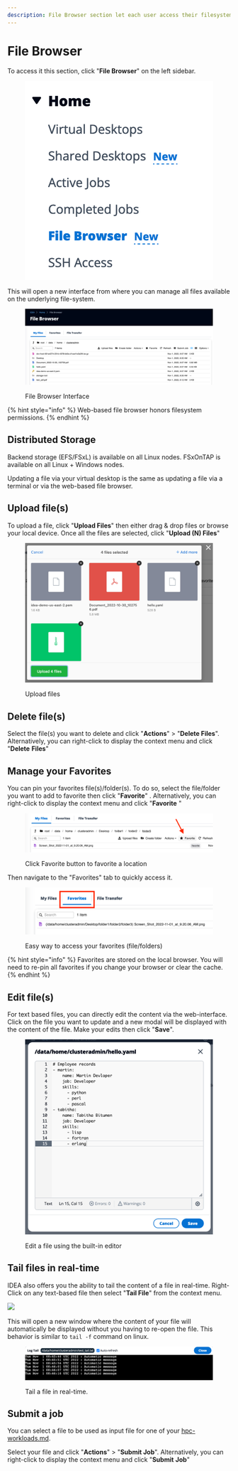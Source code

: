 ```yaml
---
description: File Browser section let each user access their filesystem via a web browser.
---
```


# File Browser

To access it this section, click "**File Browser**" on the left sidebar.

<figure><img src="../.gitbook/assets/ftu_filebrowser_menu.webp" alt=""><figcaption></figcaption></figure>

This will open a new interface from where you can manage all files available on the underlying file-system.

<figure><img src="../.gitbook/assets/ftu_filebrowser_interface.webp" alt=""><figcaption><p>File Browser Interface</p></figcaption></figure>

{% hint style="info" %}
Web-based file browser honors filesystem permissions.
{% endhint %}

## Distributed Storage

Backend storage (EFS/FSxL) is available on all Linux nodes. FSxOnTAP is available on all Linux + Windows nodes.

Updating a file via your virtual desktop is the same as updating a file via a terminal or via the web-based file browser.

## Upload file(s)

To upload a file, click "**Upload Files**" then either drag & drop files or browse your local device. Once all the files are selected, click "**Upload (N) Files**"

<figure><img src="../.gitbook/assets/ftu_filebrowser_uploladfiles.webp" alt=""><figcaption><p>Upload files</p></figcaption></figure>

## Delete file(s)

Select the file(s) you want to delete and click "**Actions**" > "**Delete Files**". Alternatively, you can right-click to display the context menu and click "**Delete** **Files**"

## Manage your Favorites

You can pin your favorites file(s)/folder(s). To do so, select the file/folder you want to add to favorite then click "**Favorite**" . Alternatively, you can right-click to display the context menu and click "**Favorite** "

<figure><img src="../.gitbook/assets/ftu_filebrowser_favorites.webp" alt=""><figcaption><p>Click Favorite button to favorite a location</p></figcaption></figure>

Then navigate to the "Favorites" tab to quickly access it.

<figure><img src="../.gitbook/assets/ftu_filebrowser_favorites2.webp" alt=""><figcaption><p>Easy way to access your favorites (file/folders)</p></figcaption></figure>

{% hint style="info" %}
Favorites are stored on the local browser. You will need to re-pin all favorites if you change your browser or clear the cache.
{% endhint %}

## Edit file(s)

For text based files, you can directly edit the content via the web-interface. Click on the file you want to update and a new modal will be displayed with the content of the file. Make your edits then click "**Save**".

<figure><img src="../.gitbook/assets/ftu_filebrowser_editor.webp" alt=""><figcaption><p>Edit a file using the built-in editor</p></figcaption></figure>

## Tail files in real-time

IDEA also offers you the ability to tail the content of a file in real-time. Right-Click on any text-based file then select "**Tail File**" from the context menu.

![](../.gitbook/assets/ftu\_filebrowser\_tail.webp)

This will open a new window where the content of your file will automatically be displayed without you having to re-open the file. This behavior is similar to `tail -f` command on linux.

<figure><img src="../.gitbook/assets/ftu_filebrowser_tail2.webp" alt=""><figcaption><p>Tail a file in real-time.</p></figcaption></figure>

## Submit a job

You can select a file to be used as input file for one of your [hpc-workloads.md](../modules/hpc-workloads.md "mention").

Select your file and click "**Actions**" > "**Submit Job**". Alternatively, you can right-click to display the context menu and click "**Submit** **Job**"
